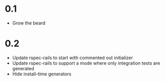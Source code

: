 
# 0.1
  - Grow the beard

# 0.2
  - Update rspec-rails to start with commented out initializer
  - Update rspec-rails to support a mode where only integration tests are generated
  - Hide install-time generators